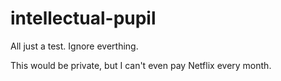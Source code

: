 # intellectual-pupil

All just a test. Ignore everthing.

This would be private, but I can't even pay Netflix every month.
